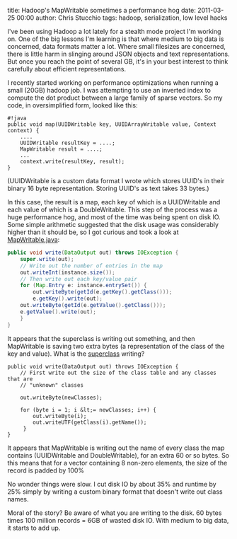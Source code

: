 title: Hadoop's MapWritable sometimes a performance hog
date: 2011-03-25 00:00
author: Chris Stucchio
tags: hadoop, serialization, low level hacks



I've been using Hadoop a lot lately for a stealth mode project I'm working on. One of the big lessons I'm learning is that where medium to big data is concerned, data formats matter a lot. Where small filesizes are concerned, there is little harm in slinging around JSON objects and text representations. But once you reach the point of several GB, it's in your best interest to think carefully about efficient representations.


I recently started working on performance optimizations when running a small (20GB) hadoop job. I was attempting to use an inverted index to compute the dot product between a large family of sparse vectors. So my code, in oversimplified form, looked like this:

    #!java
    public void map(UUIDWritable key, UUIDArrayWritable value, Context context) {
        ....
        UUIDWritable resultKey = ....;
        MapWritable result = ....;
        ...
        context.write(resultKey, result);
    }

(UUIDWritable is a custom data format I wrote which stores UUID's in their binary 16 byte representation. Storing UUID's as text takes 33 bytes.)

In this case, the result is a map, each key of which is a UUIDWritable and each value of which is a DoubleWritable. This step of the process was a huge performance hog, and most of the time was being spent on disk IO. Some simple arithmetic suggested that the disk usage was considerably higher than it should be, so I got curious and took a look at [MapWritable.java](http://svn.apache.org/viewvc/hadoop/common/trunk/src/java/org/apache/hadoop/io/MapWritable.java?view=markup):

```java
public void write(DataOutput out) throws IOException {
    super.write(out);
    // Write out the number of entries in the map
    out.writeInt(instance.size());
    // Then write out each key/value pair
    for (Map.Entry e: instance.entrySet()) {
        out.writeByte(getId(e.getKey().getClass()));
        e.getKey().write(out);
	out.writeByte(getId(e.getValue().getClass()));
	e.getValue().write(out);
    }
}
```

It appears that the superclass is writing out something, and then MapWritable is saving two extra bytes (a representation of the class of the key and value). What is the [superclass](http://svn.apache.org/viewvc/hadoop/common/trunk/src/java/org/apache/hadoop/io/AbstractMapWritable.java?view=markup) writing?

```
public void write(DataOutput out) throws IOException {
    // First write out the size of the class table and any classes that are
    // "unknown" classes

    out.writeByte(newClasses);

    for (byte i = 1; i &lt;= newClasses; i++) {
        out.writeByte(i);
        out.writeUTF(getClass(i).getName());
     }
}
```

It appears that MapWritable is writing out the name of every class the map contains (UUIDWritable and DoubleWritable), for an extra 60 or so bytes. So this means that for a vector containing 8 non-zero elements, the size of the record is padded by 100%

No wonder things were slow. I cut disk IO by about 35% and runtime by 25% simply by writing a custom binary format that doesn't write out class names.

Moral of the story? Be aware of what you are writing to the disk. 60 bytes times 100 million records = 6GB of wasted disk IO. With medium to big data, it starts to add up.

<script src="https://gist.github.com/887832.js"> </script>
